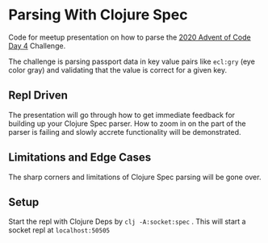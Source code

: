 # Parsing With Clojure Spec

Code for meetup presentation on how to parse the [2020 Advent of Code Day 4](https://adventofcode.com/2020/day/4) Challenge.

The challenge is parsing passport data in key value pairs like `ecl:gry` (eye color gray) and validating that the
value is correct for a given key.

## Repl Driven

The presentation will go through how to get immediate feedback for building up your Clojure Spec parser. How to zoom in
on the part of the parser is failing and slowly accrete functionality will be demonstrated.

## Limitations and Edge Cases

The sharp corners and limitations of Clojure Spec parsing will be gone over.

## Setup

Start the repl with Clojure Deps  by `clj -A:socket:spec` . This will start a socket repl at `localhost:50505`
